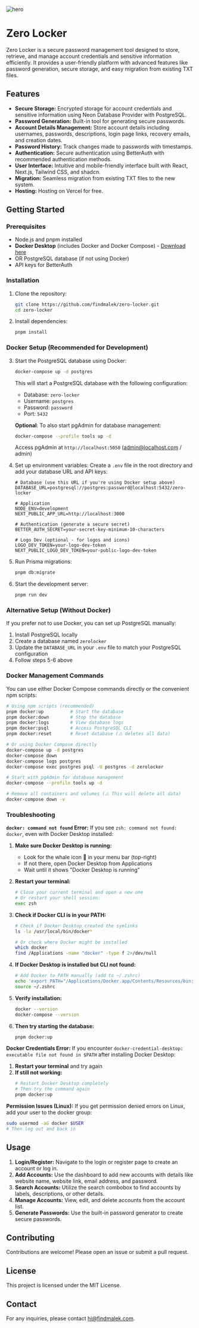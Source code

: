 ![hero](github.png)

# Zero Locker

Zero Locker is a secure password management tool designed to store, retrieve, and manage account credentials and sensitive information efficiently. It provides a user-friendly platform with advanced features like password generation, secure storage, and easy migration from existing TXT files.

## Features

- **Secure Storage:** Encrypted storage for account credentials and sensitive information using Neon Database Provider with PostgreSQL.
- **Password Generation:** Built-in tool for generating secure passwords.
- **Account Details Management:** Store account details including usernames, passwords, descriptions, login page links, recovery emails, and creation dates.
- **Password History:** Track changes made to passwords with timestamps.
- **Authentication:** Secure authentication using BetterAuth with recommended authentication methods.
- **User Interface:** Intuitive and mobile-friendly interface built with React, Next.js, Tailwind CSS, and shadcn.
- **Migration:** Seamless migration from existing TXT files to the new system.
- **Hosting:** Hosting on Vercel for free.

## Getting Started

### Prerequisites

- Node.js and pnpm installed
- **Docker Desktop** (includes Docker and Docker Compose) - [Download here](https://www.docker.com/products/docker-desktop/)
- OR PostgreSQL database (if not using Docker)
- API keys for BetterAuth

### Installation

1. Clone the repository:

   ```bash
   git clone https://github.com/findmalek/zero-locker.git
   cd zero-locker
   ```

2. Install dependencies:

   ```bash
   pnpm install
   ```

### Docker Setup (Recommended for Development)

3. Start the PostgreSQL database using Docker:

   ```bash
   docker-compose up -d postgres
   ```

   This will start a PostgreSQL database with the following configuration:

   - Database: `zero-locker`
   - Username: `postgres`
   - Password: `password`
   - Port: `5432`

   **Optional**: To also start pgAdmin for database management:

   ```bash
   docker-compose --profile tools up -d
   ```

   Access pgAdmin at `http://localhost:5050` (admin@localhost.com / admin)

4. Set up environment variables:
   Create a `.env` file in the root directory and add your database URL and API keys:

   ```env
   # Database (use this URL if you're using Docker setup above)
   DATABASE_URL=postgresql://postgres:password@localhost:5432/zero-locker

   # Application
   NODE_ENV=development
   NEXT_PUBLIC_APP_URL=http://localhost:3000

   # Authentication (generate a secure secret)
   BETTER_AUTH_SECRET=your-secret-key-minimum-10-characters

   # Logo Dev (optional - for logos and icons)
   LOGO_DEV_TOKEN=your-logo-dev-token
   NEXT_PUBLIC_LOGO_DEV_TOKEN=your-public-logo-dev-token
   ```

5. Run Prisma migrations:

   ```bash
   pnpm db:migrate
   ```

6. Start the development server:
   ```bash
   pnpm run dev
   ```

### Alternative Setup (Without Docker)

If you prefer not to use Docker, you can set up PostgreSQL manually:

1. Install PostgreSQL locally
2. Create a database named `zerolocker`
3. Update the `DATABASE_URL` in your `.env` file to match your PostgreSQL configuration
4. Follow steps 5-6 above

### Docker Management Commands

You can use either Docker Compose commands directly or the convenient npm scripts:

```bash
# Using npm scripts (recommended)
pnpm docker:up          # Start the database
pnpm docker:down        # Stop the database
pnpm docker:logs        # View database logs
pnpm docker:psql        # Access PostgreSQL CLI
pnpm docker:reset       # Reset database (⚠️ deletes all data)

# Or using Docker Compose directly
docker-compose up -d postgres
docker-compose down
docker-compose logs postgres
docker-compose exec postgres psql -U postgres -d zerolocker

# Start with pgAdmin for database management
docker-compose --profile tools up -d

# Remove all containers and volumes (⚠️ This will delete all data)
docker-compose down -v
```

### Troubleshooting

**`docker: command not found` Error:**
If you see `zsh: command not found: docker`, even with Docker Desktop installed:

1. **Make sure Docker Desktop is running:**

   - Look for the whale icon 🐳 in your menu bar (top-right)
   - If not there, open Docker Desktop from Applications
   - Wait until it shows "Docker Desktop is running"

2. **Restart your terminal:**

   ```bash
   # Close your current terminal and open a new one
   # Or restart your shell session:
   exec zsh
   ```

3. **Check if Docker CLI is in your PATH:**

   ```bash
   # Check if Docker Desktop created the symlinks
   ls -la /usr/local/bin/docker*

   # Or check where Docker might be installed
   which docker
   find /Applications -name "docker" -type f 2>/dev/null
   ```

4. **If Docker Desktop is installed but CLI not found:**

   ```bash
   # Add Docker to PATH manually (add to ~/.zshrc)
   echo 'export PATH="/Applications/Docker.app/Contents/Resources/bin:$PATH"' >> ~/.zshrc
   source ~/.zshrc
   ```

5. **Verify installation:**

   ```bash
   docker --version
   docker-compose --version
   ```

6. **Then try starting the database:**
   ```bash
   pnpm docker:up
   ```

**Docker Credentials Error:**
If you encounter `docker-credential-desktop: executable file not found in $PATH` after installing Docker Desktop:

1. **Restart your terminal** and try again
2. **If still not working:**
   ```bash
   # Restart Docker Desktop completely
   # Then try the command again
   pnpm docker:up
   ```

**Permission Issues (Linux):**
If you get permission denied errors on Linux, add your user to the docker group:

```bash
sudo usermod -aG docker $USER
# Then log out and back in
```

## Usage

1. **Login/Register:** Navigate to the login or register page to create an account or log in.
2. **Add Accounts:** Use the dashboard to add new accounts with details like website name, website link, email address, and password.
3. **Search Accounts:** Utilize the search combobox to find accounts by labels, descriptions, or other details.
4. **Manage Accounts:** View, edit, and delete accounts from the account list.
5. **Generate Passwords:** Use the built-in password generator to create secure passwords.

## Contributing

Contributions are welcome! Please open an issue or submit a pull request.

## License

This project is licensed under the MIT License.

## Contact

For any inquiries, please contact [hi@findmalek.com](mailto:hi@findmalek.com).
